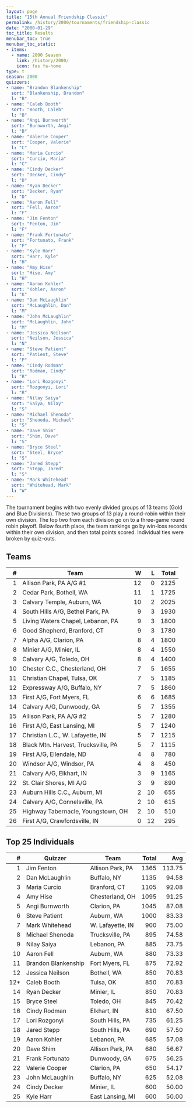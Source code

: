 ```yaml
---
layout: page
title: "15th Annual Friendship Classic"
permalink: /history/2000/tournaments/friendship-classic
date: "2000-01-29"
toc_title: Results
menubar_toc: true
menubar_toc_static:
- items:
  - name: 2000 Season
    link: /history/2000/
    icon: fas fa-home
type: t
season: 2000
quizzers:
- name: "Brandon Blankenship"
  sort: "Blankenship, Brandon"
  l: "B"
- name: "Caleb Booth"
  sort: "Booth, Caleb"
  l: "B"
- name: "Angi Burnworth"
  sort: "Burnworth, Angi"
  l: "B"
- name: "Valerie Cooper"
  sort: "Cooper, Valerie"
  l: "C"
- name: "Maria Curcio"
  sort: "Curcio, Maria"
  l: "C"
- name: "Cindy Decker"
  sort: "Decker, Cindy"
  l: "D"
- name: "Ryan Decker"
  sort: "Decker, Ryan"
  l: "D"
- name: "Aaron Fell"
  sort: "Fell, Aaron"
  l: "F"
- name: "Jim Fenton"
  sort: "Fenton, Jim"
  l: "F"
- name: "Frank Fortunato"
  sort: "Fortunato, Frank"
  l: "F"
- name: "Kyle Harr"
  sort: "Harr, Kyle"
  l: "H"
- name: "Amy Hise"
  sort: "Hise, Amy"
  l: "H"
- name: "Aaron Kohler"
  sort: "Kohler, Aaron"
  l: "K"
- name: "Dan McLaughlin"
  sort: "McLaughlin, Dan"
  l: "M"
- name: "John McLaughlin"
  sort: "McLaughlin, John"
  l: "M"
- name: "Jessica Neilson"
  sort: "Neilson, Jessica"
  l: "N"
- name: "Steve Patient"
  sort: "Patient, Steve"
  l: "P"
- name: "Cindy Rodman"
  sort: "Rodman, Cindy"
  l: "R"
- name: "Lori Rozgonyi"
  sort: "Rozgonyi, Lori"
  l: "R"
- name: "Nilay Saiya"
  sort: "Saiya, Nilay"
  l: "S"
- name: "Michael Shenoda"
  sort: "Shenoda, Michael"
  l: "S"
- name: "Dave Shim"
  sort: "Shim, Dave"
  l: "S"
- name: "Bryce Steel"
  sort: "Steel, Bryce"
  l: "S"
- name: "Jared Stepp"
  sort: "Stepp, Jared"
  l: "S"
- name: "Mark Whitehead"
  sort: "Whitehead, Mark"
  l: "W"
---
```


The tournament begins with two evenly divided groups of 13 teams (Gold and Blue Divisions). These two groups of 13 play a round-robin within their own division. The top two from each
division go on to a three-game round robin playoff. Below fourth place, the team rankings go by win-loss records within their own division, and then total points scored.
Individual ties were broken by quiz-outs.

## Teams

|    # | Team                                |    W |    L | Total |
| ---: | ----------------------------------- | ---: | ---: | ----: |
|    1 | Allison Park, PA A/G #1             |   12 |    0 |  2125 |
|    2 | Cedar Park, Bothell, WA             |   11 |    1 |  1725 |
|    3 | Calvary Temple, Auburn, WA          |   10 |    2 |  2025 |
|    4 | South Hills A/G, Bethel Park, PA    |    9 |    3 |  1930 |
|    5 | Living Waters Chapel, Lebanon, PA   |    9 |    3 |  1800 |
|    6 | Good Shepherd, Branford, CT         |    9 |    3 |  1780 |
|    7 | Alpha A/G, Clarion, PA              |    8 |    4 |  1800 |
|    8 | Minier A/G, Minier, IL              |    8 |    4 |  1550 |
|    9 | Calvary A/G, Toledo, OH             |    8 |    4 |  1400 |
|   10 | Chester C.C., Chesterland, OH       |    7 |    5 |  1655 |
|   11 | Christian Chapel, Tulsa, OK         |    7 |    5 |  1185 |
|   12 | Expressway A/G, Buffalo, NY         |    7 |    5 |  1860 |
|   13 | First A/G, Fort Myers, FL           |    6 |    6 |  1685 |
|   14 | Calvary A/G, Dunwoody, GA           |    5 |    7 |  1355 |
|   15 | Allison Park, PA A/G #2             |    5 |    7 |  1280 |
|   16 | First A/G, East Lansing, MI         |    5 |    7 |  1240 |
|   17 | Christian L.C., W. Lafayette, IN    |    5 |    7 |  1215 |
|   18 | Black Mtn. Harvest, Trucksville, PA |    5 |    7 |  1115 |
|   19 | First A/G, Ellendale, ND            |    4 |    8 |   780 |
|   20 | Windsor A/G, Windsor, PA            |    4 |    8 |   450 |
|   21 | Calvary A/G, Elkhart, IN            |    3 |    9 |  1165 |
|   22 | St. Clair Shores, MI A/G            |    3 |    9 |   890 |
|   23 | Auburn Hills C.C., Auburn, MI       |    2 |   10 |   655 |
|   24 | Calvary A/G, Connelsville, PA       |    2 |   10 |   615 |
|   25 | Highway Tabernacle, Youngstown, OH  |    2 |   10 |   510 |
|   26 | First A/G, Crawfordsville, IN       |    0 |   12 |   295 |

## Top 25 Individuals

|    # | Quizzer             | Team             | Total |    Avg |
| ---: | ------------------- | ---------------- | ----: | -----: |
|    1 | Jim Fenton          | Allison Park, PA |  1365 | 113.75 |
|    2 | Dan McLaughlin      | Buffalo, NY      |  1135 |  94.58 |
|    3 | Maria Curcio        | Branford, CT     |  1105 |  92.08 |
|    4 | Amy Hise            | Chesterland, OH  |  1095 |  91.25 |
|    5 | Angi Burnworth      | Clarion, PA      |  1045 |  87.08 |
|    6 | Steve Patient       | Auburn, WA       |  1000 |  83.33 |
|    7 | Mark Whitehead      | W. Lafayette, IN |   900 |  75.00 |
|    8 | Michael Shenoda     | Trucksville, PA  |   895 |  74.58 |
|    9 | Nilay Saiya         | Lebanon, PA      |   885 |  73.75 |
|   10 | Aaron Fell          | Auburn, WA       |   880 |  73.33 |
|   11 | Brandon Blankenship | Fort Myers, FL   |   875 |  72.92 |
|   12 | Jessica Neilson     | Bothell, WA      |   850 |  70.83 |
|  12* | Caleb Booth         | Tulsa, OK        |   850 |  70.83 |
|   14 | Ryan Decker         | Minier, IL       |   850 |  70.83 |
|   15 | Bryce Steel         | Toledo, OH       |   845 |  70.42 |
|   16 | Cindy Rodman        | Elkhart, IN      |   810 |  67.50 |
|   17 | Lori Rozgonyi       | South Hills, PA  |   735 |  61.25 |
|   18 | Jared Stepp         | South Hills, PA  |   690 |  57.50 |
|   19 | Aaron Kohler        | Lebanon, PA      |   685 |  57.08 |
|   20 | Dave Shim           | Allison Park, PA |   680 |  56.67 |
|   21 | Frank Fortunato     | Dunwoody, GA     |   675 |  56.25 |
|   22 | Valerie Cooper      | Clarion, PA      |   650 |  54.17 |
|   23 | John McLaughlin     | Buffalo, NY      |   625 |  52.08 |
|   24 | Cindy Decker        | Minier, IL       |   600 |  50.00 |
|   25 | Kyle Harr           | East Lansing, MI |   600 |  50.00 |